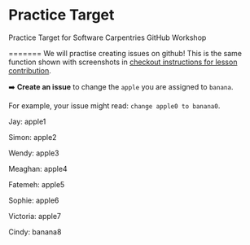 # Practice Target
Practice Target for Software Carpentries GitHub Workshop

=======
We will practise creating issues on github! This is the same function shown with screenshots in [checkout instructions for lesson contribution](https://carpentries.github.io/instructor-training/checkout#what-is-an-issue-github-101).

➡️ **Create an issue** to change the `apple` you are assigned to `banana`.

For example, your issue might read: `change apple0 to banana0`.

Jay: apple1

Simon: apple2

Wendy: apple3

Meaghan: apple4

Fatemeh: apple5

Sophie: apple6

Victoria: apple7

Cindy: banana8
